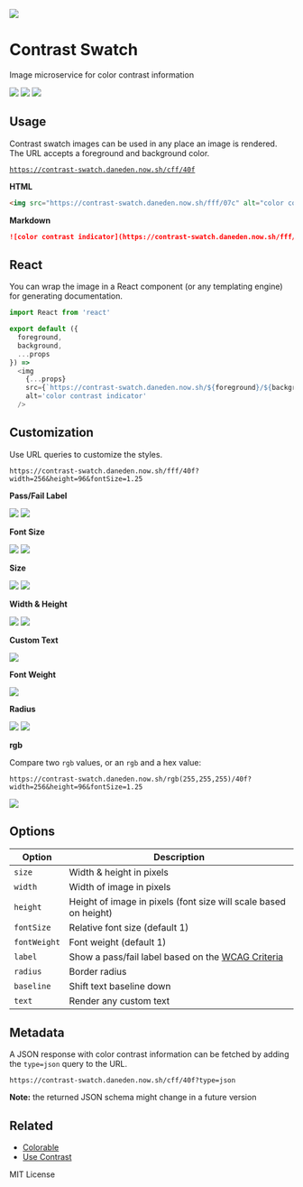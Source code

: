 
[![][hero]][hero]

[hero]: https://contrast-swatch.daneden.now.sh/cff/40f?size=256

# Contrast Swatch

Image microservice for color contrast information

[![][a]][a]
[![][b]][b]
[![][c]][c]

[a]: https://contrast-swatch.daneden.now.sh/bcf/409
[b]: https://contrast-swatch.daneden.now.sh/98f/206
[c]: https://contrast-swatch.daneden.now.sh/fff/40f

## Usage

Contrast swatch images can be used in any place an image is rendered.
The URL accepts a foreground and background color.

[`https://contrast-swatch.daneden.now.sh/cff/40f`][example]

[example]: https://contrast-swatch.daneden.now.sh/cff/40f

**HTML**

```html
<img src="https://contrast-swatch.daneden.now.sh/fff/07c" alt="color contrast indicator" />
```

**Markdown**

```md
![color contrast indicator](https://contrast-swatch.daneden.now.sh/fff/07c)
```

## React

You can wrap the image in a React component (or any templating engine) for generating documentation.

```js
import React from 'react'

export default ({
  foreground,
  background,
  ...props
}) =>
  <img
    {...props}
    src={`https://contrast-swatch.daneden.now.sh/${foreground}/${background}`}
    alt='color contrast indicator'
  />
```

## Customization

Use URL queries to customize the styles.

```
https://contrast-swatch.daneden.now.sh/fff/40f?width=256&height=96&fontSize=1.25
```

**Pass/Fail Label**

[![][pass]][pass]
[![][fail]][fail]

[pass]: https://contrast-swatch.daneden.now.sh/cff/40f?width=256&height=128&label=1
[fail]: https://contrast-swatch.daneden.now.sh/a6f/40f?width=256&height=128&label=1

**Font Size**

[![][smallfont]][smallfont]
[![][largefont]][largefont]

[smallfont]: https://contrast-swatch.daneden.now.sh/cff/40f?width=256&height=128&fontSize=0.5
[largefont]: https://contrast-swatch.daneden.now.sh/cff/40f?width=256&height=128&fontSize=2

**Size**

[![][large]][large]
[![][small]][small]

[large]: https://contrast-swatch.daneden.now.sh/cff/40f?size=320
[small]: https://contrast-swatch.daneden.now.sh/cff/40f?size=48

**Width & Height**

[![][wide]][wide]
[![][tall]][tall]

[wide]: https://contrast-swatch.daneden.now.sh/cff/40f?width=256&height=48
[tall]: https://contrast-swatch.daneden.now.sh/cff/40f?width=32&height=48

**Custom Text**

[![][text]][text]

[text]: https://contrast-swatch.daneden.now.sh/cff/40f?width=256&text=Aa

**Font Weight**

[![][weight]][weight]

[weight]: https://contrast-swatch.daneden.now.sh/cff/40f?fontWeight=900&width=256

**Radius**

[![][rounded]][rounded]
[![][circle]][circle]

[rounded]: https://contrast-swatch.daneden.now.sh/cff/40f?radius=8
[circle]: https://contrast-swatch.daneden.now.sh/cff/40f?radius=48

**rgb**

Compare two `rgb` values, or an `rgb` and a hex value:

```
https://contrast-swatch.daneden.now.sh/rgb(255,255,255)/40f?width=256&height=96&fontSize=1.25
```

[![][rgb]][rgb]

[rgb]: https://contrast-swatch.daneden.now.sh/rgb(255,255,255)/40f?width=256&height=96&fontSize=1.25


## Options


Option | Description
---|---
`size`      | Width & height in pixels
`width`     | Width of image in pixels
`height`    | Height of image in pixels (font size will scale based on height)
`fontSize`  | Relative font size (default 1)
`fontWeight`| Font weight (default 1)
`label`     | Show a pass/fail label based on the [WCAG Criteria][wcag]
`radius`    | Border radius
`baseline`   | Shift text baseline down
`text`      | Render any custom text

## Metadata

A JSON response with color contrast information can be fetched by adding the `type=json` query to the URL.

```
https://contrast-swatch.daneden.now.sh/cff/40f?type=json
```

**Note:** the returned JSON schema might change in a future version

[wcag]: https://www.w3.org/TR/UNDERSTANDING-WCAG20/visual-audio-contrast-contrast.html

## Related

- [Colorable](https://colorable.jxnblk.com)
- [Use Contrast](https://usecontrast.com/)

MIT License
